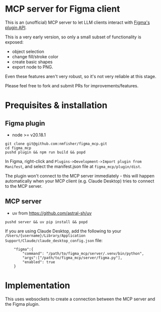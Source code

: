 # MCP server for Figma client

This is an (unofficial) MCP server to let LLM clients interact with [Figma's plugin API](https://www.figma.com/plugin-docs/).

This is a very early version, so only a small subset of functionality is exposed:

- object selection
- change fill/stroke color
- create basic shapes 
- export node to PNG.

Even these features aren't very robust, so it's not very reliable at this stage.

Please feel free to fork and submit PRs for improvements/features.

# Prequisites & installation

## Figma plugin

- node >= v20.18.1


```
git clone git@github.com:nmfisher/figma_mcp.git 
cd figma_mcp
pushd plugin && npm run build && popd
```

In Figma, right-click and `Plugins->Development->Import plugin from Manifest`, and select the manifest.json file at `figma_mcp/plugin/dist`.

The plugin won't connect to the MCP server immediately - this will happen automatically when your MCP client (e.g. Claude Desktop) tries to connect to the MCP server.

## MCP server

- uv from https://github.com/astral-sh/uv

```
pushd server && uv pip install && popd
```


If you are using Claude Desktop, add the following to your `/Users/{username}/Library/Application Support/Claude/claude_desktop_config.json` file:
```
    "figma":{
        "command": "/path/to/figma_mcp/server/.venv/bin/python", 
        "args":["/path/to/figma_mcp/server/figma.py"],
        "enabled": true
    }
```

# Implementation

This uses websockets to create a connection between the MCP server and the Figma plugin. 

 

